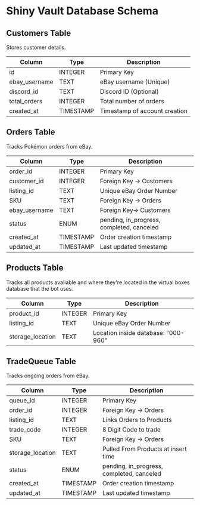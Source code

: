 # Shiny Vault Database Schema

## Customers Table
Stores customer details.

| Column          | Type      | Description                 |
|----------------|----------|-----------------------------|
| id             | INTEGER  | Primary Key                 |
| ebay_username  | TEXT     | eBay username (Unique)      |
| discord_id     | TEXT     | Discord ID (Optional)       |
| total_orders   | INTEGER  | Total number of orders      |
| created_at     | TIMESTAMP | Timestamp of account creation |


## Orders Table
Tracks Pokémon orders from eBay.

| Column     | Type      | Description                 |
|-----------|----------|-----------------------------|
| order_id  | INTEGER  | Primary Key                 |
| customer_id | INTEGER | Foreign Key -> Customers   |
| listing_id | TEXT    | Unique eBay Order Number    |
| SKU       | TEXT     | Foreign Key -> Orders       | 
| ebay_username | TEXT | Foreign Key-> Customers     |
| status    | ENUM     | pending, in_progress, completed, canceled |
| created_at | TIMESTAMP | Order creation timestamp  |
| updated_at | TIMESTAMP | Last updated timestamp    |


## Products Table
Tracks all products avaliable and where they're located in the virtual boxes database that the bot uses.

| Column     | Type      | Description                 |
|-----------|----------|-----------------------------|
| product_id | INTEGER | Primary Key                 |
| listing_id | TEXT    | Unique eBay Order Number    |
| storage_location | TEXT | Location inside database: "000-960" | 

## TradeQueue Table
Tracks ongoing orders from eBay.

| Column     | Type      | Description                 |
|-----------|----------|-----------------------------|
| queue_id  | INTEGER  | Primary Key                 |
| order_id  | INTEGER  | Foreign Key -> Orders       |
| listing_id | TEXT    | Links Orders to Products    | 
| trade_code | INTEGER | 8 Digit Code to trade       | 
| SKU       | TEXT     | Foreign Key -> Orders       | 
| storage_location | TEXT | Pulled From Products at insert time | 
| status    | ENUM       | pending, in_progress, completed, canceled |
| created_at | TIMESTAMP | Order creation timestamp  |
| updated_at | TIMESTAMP | Last updated timestamp    |


